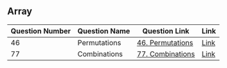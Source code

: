 ## Array 


| Question Number | Question Name | Question Link                                                                | Link                                                                                    |
|-----------------|---------------|------------------------------------------------------------------------------|-----------------------------------------------------------------------------------------|
|        46       | Permutations  | <a href = 'https://leetcode.com/problems/permutations/'>46. Permutations</a> |  <a href = 'https://github.com/JAIDHEER007/LeetCode/tree/main/Programs/LC_46'>Link</a>  |
|        77       |  Combinations | <a href = 'https://leetcode.com/problems/combinations/'> 77. Combinations</a> | <a href = 'https://github.com/JAIDHEER007/LeetCode/tree/main/Programs/LC%2077'>Link</a> |
